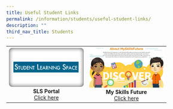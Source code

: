 ```yaml
---
title: Useful Student Links
permalink: /information/students/useful-student-links/
description: ""
third_nav_title: Students
---
```

<table>
<tbody>
<tr>
<td><img style="width: 200px;" src="/images/sls.png">
<div style="text-align: center;"><strong>SLS Portal</strong></div>
<div style="text-align: center;"><a href="https://vle.learning.moe.edu.sg/login" target="_blank" rel="noopener">Click here</a></div>
</td>
<td><img style="width: 200px;" src="/images/msf.jpg" />
<div style="text-align: center;"><strong>My Skills Future</strong></div>
<div style="text-align: center;"><a href="https://www.myskillsfuture.sg/content/student/en/secondary.html" target="_blank" rel="noopener">Click here</a></div>
</td>
</tr>
</tbody>
</table>
